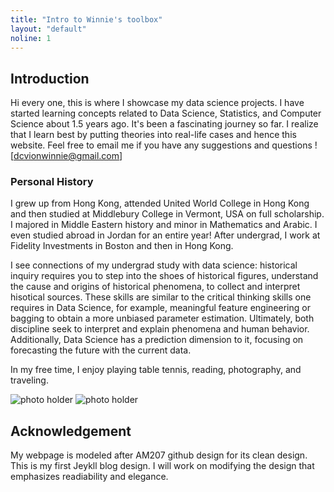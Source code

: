 ```yaml
---
title: "Intro to Winnie's toolbox"
layout: "default"
noline: 1
---
```


## Introduction

Hi every one, this is where I showcase my data science projects. I have started learning concepts related to Data Science, Statistics, and Computer Science about 1.5 years ago. It's been a fascinating journey so far. I realize that I learn best by putting theories into real-life cases and hence this website. Feel free to email me if you have any suggestions and questions ![dcvionwinnie@gmail.com]

### Personal History

I grew up from Hong Kong, attended United World College in Hong Kong and then studied at Middlebury College in Vermont, USA on full scholarship. I majored in Middle Eastern history and minor in Mathematics and Arabic. I even studied abroad in Jordan for an entire year! After undergrad, I work at Fidelity Investments in Boston and then in Hong Kong.

I see connections of my undergrad study with data science: historical inquiry requires you to step into the shoes of historical figures, understand the cause and origins of historical phenomena, to collect and interpret hisotical sources. These skills are similar to the critical thinking skills one requires in Data Science, for example, meaningful feature engineering or bagging to obtain a more unbiased parameter estimation. Ultimately, both discipline seek to interpret and explain phenomena and human behavior. Additionally, Data Science has a prediction dimension to it, focusing on forecasting the future with the current data.

In my free time, I enjoy playing table tennis, reading, photography, and traveling. 


![photo holder](/assets/IMG_4071.JPG)
![photo holder](/assets/IMG_1562.JPG)


## Acknowledgement

My webpage is modeled after AM207 github design for its clean design. This is my first Jeykll blog design. I will work on modifying the design that emphasizes readiability and elegance.

